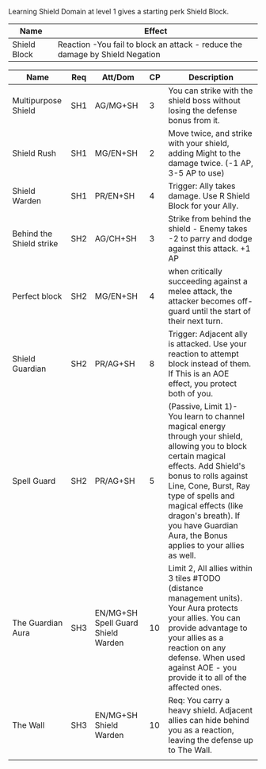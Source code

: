 Learning Shield Domain at level 1 gives a starting perk Shield Block.

| **Name**     | **Effect**                                                                   |
| ------------ | ---------------------------------------------------------------------------- |
| Shield Block | Reaction -You fail to block an attack - reduce the damage by Shield Negation |

| **Name**                 | **Req** | Att/Dom                            | **CP** | **Description**                                                                                                                                                                                                                                                                                                        |
| ------------------------ | ------- | ---------------------------------- | ------ | ---------------------------------------------------------------------------------------------------------------------------------------------------------------------------------------------------------------------------------------------------------------------------------------------------------------------- |
| Multipurpose Shield      | SH1     | AG/MG+SH                           | 3      | You can strike with the shield boss without losing the defense bonus from it.                                                                                                                                                                                                                                          |
| Shield Rush              | SH1     | MG/EN+SH                           | 2      | Move twice, and strike with your shield, adding Might to the damage twice. (-1 AP, 3-5 AP to use)                                                                                                                                                                                                                      |
| Shield Warden            | SH1     | PR/EN+SH                           | 4      | Trigger: Ally takes damage. Use R Shield Block for your Ally.                                                                                                                                                                                                                                                          |
| Behind the Shield strike | SH2     | AG/CH+SH                           | 3      | Strike from behind the shield - Enemy takes -2 to parry and dodge against this attack. +1 AP                                                                                                                                                                                                                           |
| Perfect block            | SH2     | MG/EN+SH                           | 4      | when critically succeeding against a melee attack, the attacker becomes off-guard until the start of their next turn.                                                                                                                                                                                                  |
| Shield Guardian          | SH2     | PR/AG+SH                           | 8      | Trigger: Adjacent ally is attacked. Use your reaction to attempt block instead of them. If This is an AOE effect, you protect both of you.                                                                                                                                                                             |
| Spell Guard              | SH2     | PR/AG+SH                           | 5      | (Passive, Limit 1)- You learn to channel magical energy through your shield, allowing you to block certain magical effects. Add Shield's bonus to rolls against Line, Cone, Burst, Ray type of spells and magical effects (like dragon's breath). If you have Guardian Aura, the Bonus applies to your allies as well. |
| The Guardian Aura        | SH3     | EN/MG+SH Spell Guard Shield Warden | 10     | Limit 2, All allies within 3 tiles #TODO (distance management units). Your Aura protects your allies. You can provide advantage to your allies as a reaction on any defense. When used against AOE - you provide it to all of the affected ones.                                                                       |
| The Wall                 | SH3     | EN/MG+SH Shield Warden             | 10     | Req: You carry a heavy shield. Adjacent allies can hide behind you as a reaction, leaving the defense up to The Wall.                                                                                                                                                                                                  |
|                          |         |                                    |        |                                                                                                                                                                                                                                                                                                                        |




